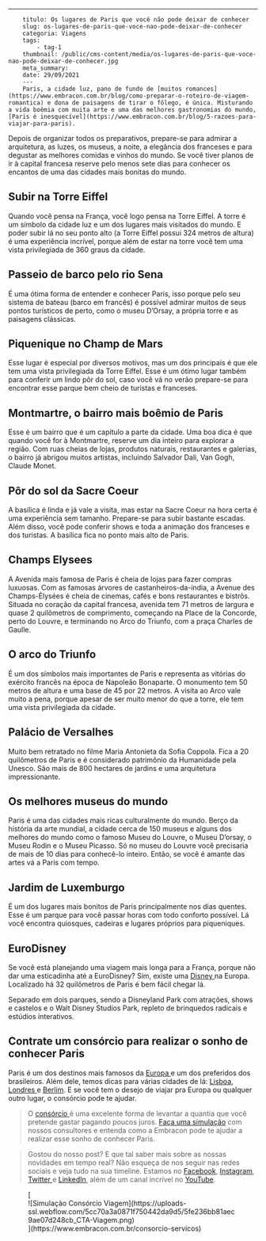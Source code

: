 ---
        titulo: Os lugares de Paris que você não pode deixar de conhecer
        slug: os-lugares-de-paris-que-voce-nao-pode-deixar-de-conhecer
        categoria: Viagens
        tags:
            - tag-1
        thumbnail: /public/cms-content/media/os-lugares-de-paris-que-voce-nao-pode-deixar-de-conhecer.jpg
        meta_summary: 
        date: 29/09/2021
        ---
        Paris, a cidade luz, pano de fundo de [muitos romances](https://www.embracon.com.br/blog/como-preparar-o-roteiro-de-viagem-romantica) e dona de paisagens de tirar o fôlego, é única. Misturando a vida boêmia com muita arte e uma das melhores gastronomias do mundo, [Paris é inesquecível](https://www.embracon.com.br/blog/5-razoes-para-viajar-para-paris).

Depois de organizar todos os preparativos, prepare-se para admirar a arquitetura, as luzes, os museus, a noite, a elegância dos franceses e para degustar as melhores comidas e vinhos do mundo. Se você tiver planos de ir à capital francesa reserve pelo menos sete dias para conhecer os encantos de uma das cidades mais bonitas do mundo.

Subir na Torre Eiffel
---------------------

Quando você pensa na França, você logo pensa na Torre Eiffel. A torre é um símbolo da cidade luz e um dos lugares mais visitados do mundo. E poder subir lá no seu ponto alto (a Torre Eiffel possui 324 metros de altura) é uma experiência incrível, porque além de estar na torre você tem uma vista privilegiada de 360 graus da cidade.

Passeio de barco pelo rio Sena
------------------------------

É uma ótima forma de entender e conhecer Paris, isso porque pelo seu sistema de bateau (barco em francês) é possível admirar muitos de seus pontos turísticos de perto, como o museu D’Orsay, a própria torre e as paisagens clássicas.

Piquenique no Champ de Mars 
----------------------------

Esse lugar é especial por diversos motivos, mas um dos principais é que ele tem uma vista privilegiada da Torre Eiffel. Esse é um ótimo lugar também para conferir um lindo pôr do sol, caso você vá no verão prepare-se para encontrar esse parque bem cheio de turistas e franceses.

Montmartre, o bairro mais boêmio de Paris
-----------------------------------------

Esse é um bairro que é um capítulo a parte da cidade. Uma boa dica é que quando você for à Montmartre, reserve um dia inteiro para explorar a região. Com ruas cheias de lojas, produtos naturais, restaurantes e galerias, o bairro já abrigou muitos artistas, incluindo Salvador Dali, Van Gogh, Claude Monet.

Pôr do sol da Sacre Coeur
-------------------------

A basílica é linda e já vale a visita, mas estar na Sacre Coeur na hora certa é uma experiência sem tamanho. Prepare-se para subir bastante escadas. Além disso, você pode conferir shows e toda a animação dos franceses e dos turistas. A basílica fica no ponto mais alto de Paris.

Champs Elysees
--------------

A Avenida mais famosa de Paris é cheia de lojas para fazer compras luxuosas. Com as famosas árvores de castanheiros-da-índia, a Avenue des Champs-Élysées é cheia de cinemas, cafés e bons restaurantes e bistrôs. Situada no coração da capital francesa, avenida tem 71 metros de largura e quase 2 quilômetros de comprimento, começando na Place de la Concorde, perto do Louvre, e terminando no Arco do Triunfo, com a praça Charles de Gaulle.

O arco do Triunfo
-----------------

É um dos símbolos mais importantes de Paris e representa as vitórias do exército francês na época de Napoleão Bonaparte. O monumento tem 50 metros de altura e uma base de 45 por 22 metros. A visita ao Arco vale muito a pena, porque apesar de ser muito menor do que a torre, ele tem uma vista privilegiada da cidade.

Palácio de Versalhes
--------------------

Muito bem retratado no filme Maria Antonieta da Sofia Coppola. Fica a 20 quilômetros de Paris e é considerado patrimônio da Humanidade pela Unesco. São mais de 800 hectares de jardins e uma arquitetura impressionante.

Os melhores museus do mundo
---------------------------

Paris é uma das cidades mais ricas culturalmente do mundo. Berço da história da arte mundial, a cidade cerca de 150 museus e alguns dos melhores do mundo como o famoso Museu do Louvre, o Museu D’orsay, o Museu Rodin e o Museu Picasso. Só no museu do Louvre você precisaria de mais de 10 dias para conhecê-lo inteiro. Então, se você é amante das artes vá a Paris com tempo.

Jardim de Luxemburgo
--------------------

É um dos lugares mais bonitos de Paris principalmente nos dias quentes. Esse é um parque para você passar horas com todo conforto possível. Lá você encontra quiosques, cadeiras e lugares próprios para piqueniques.

EuroDisney
----------

Se você está planejando uma viagem mais longa para a França, porque não dar uma esticadinha até a EuroDisney? Sim, existe uma [Disney ](https://www.embracon.com.br/blog/entenda-como-aproveitar-ao-maximo-sua-viagem-para-a-disney-em-familia)na Europa. Localizado há 32 quilômetros de Paris é bem fácil chegar lá.

Separado em dois parques, sendo a Disneyland Park com atrações, shows e castelos e o Walt Disney Studios Park, repleto de brinquedos radicais e estúdios interativos.

Contrate um consórcio para realizar o sonho de conhecer Paris
-------------------------------------------------------------

Paris é um dos destinos mais famosos da [Europa ](https://www.embracon.com.br/blog/as-principais-dicas-de-como-planejar-suas-ferias-para-a-europa)e um dos preferidos dos brasileiros. Além dele, temos dicas para várias cidades de lá: [Lisboa](https://www.embracon.com.br/blog/conheca-lisboa-a-nova-queridinha-dos-brasileiros), [Londres ](https://www.embracon.com.br/blog/vai-viajar-para-londres-veja-4-dicas-para-aproveitar-o-passeio)e [Berlim](https://www.embracon.com.br/blog/6-dicas-para-sua-proxima-viagem-a-berlim-com-os-amigos). E se você tem o desejo de viajar pra Europa ou qualquer outro lugar, o consórcio pode te ajudar.

> O [consórcio ](https://www.embracon.com.br/blog/consorcio-de-viagens-o-que-e-e-como-funciona)é uma excelente forma de levantar a quantia que você pretende gastar pagando poucos juros. [Faça uma simulação](https://www.embracon.com.br/consorcio-servicos) com nossos consultores e entenda como a Embracon pode te ajudar a realizar esse sonho de conhecer Paris.

> Gostou do nosso post? E que tal saber mais sobre as nossas novidades em tempo real? Não esqueça de nos seguir nas redes sociais e veja tudo na sua timeline. Estamos no [Facebook](https://www.facebook.com/embracon), [Instagram](https://www.instagram.com/embraconoficial/), [Twitter ](https://twitter.com/Embracon)e [LinkedIn](https://www.linkedin.com/company/embracon-administradora-de-cons-rcio-ltda./), além de um canal incrível no [YouTube](https://www.youtube.com/embracon).

<figure class="w-richtext-figure-type-image w-richtext-align-center">[<div>![Simulação Consórcio Viagem](https://uploads-ssl.webflow.com/5cc70a3a0871f750442da9d5/5fe236bb81aec9ae07d248cb_CTA-Viagem.png)</div>](https://www.embracon.com.br/consorcio-servicos)</figure>
        